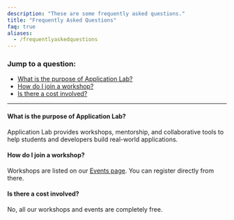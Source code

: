```yaml
---
description: "These are some frequently asked questions."
title: "Frequently Asked Questions"
faq: true
aliases: 
  - /frequentlyaskedquestions
---
```


### Jump to a question:
- [What is the purpose of Application Lab?](#what-is-the-purpose-of-application-lab)
- [How do I join a workshop?](#how-do-i-join-a-workshop)
- [Is there a cost involved?](#is-there-a-cost-involved)

---

#### What is the purpose of Application Lab?
  Application Lab provides workshops, mentorship, and collaborative tools to help students and developers build real-world applications.

#### How do I join a workshop?
Workshops are listed on our [Events page](/workshops/). You can register directly from there.

#### Is there a cost involved?
No, all our workshops and events are completely free.

